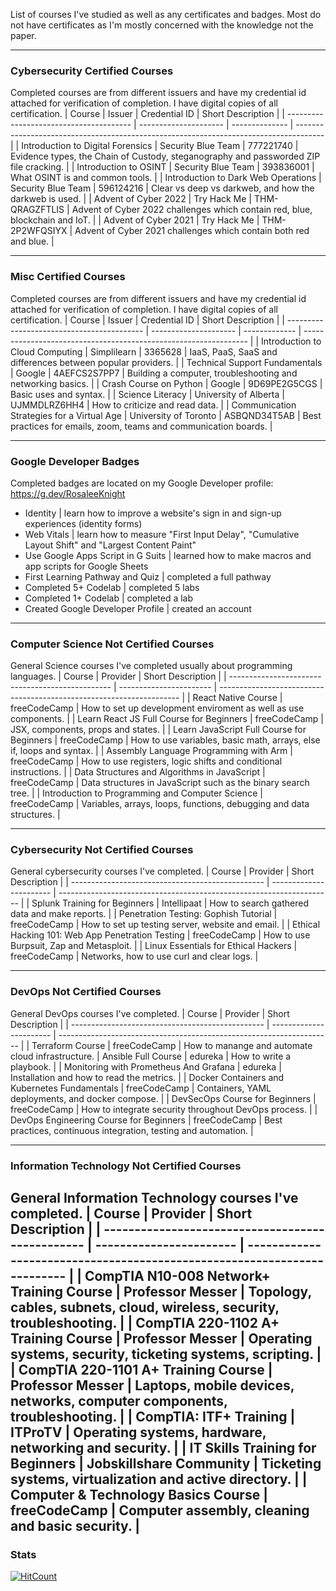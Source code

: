List of courses I've studied as well as any certificates and badges. Most do not have certificates as I'm mostly concerned with the knowledge not the paper.  

----
### Cybersecurity Certified Courses
Completed courses are from different issuers and have my credential id attached for verification of completion. I have digital copies of all certification.
| Course                                  | Issuer                | Credential ID  | Short Description                                                                     |
| --------------------------------------- | --------------------- | -------------- | ------------------------------------------------------------------------------------- |
| Introduction to Digital Forensics       | Security Blue Team    | 777221740      | Evidence types, the Chain of Custody, steganography and passworded ZIP file cracking. |
| Introduction to OSINT                   | Security Blue Team    | 393836001      | What OSINT is and common tools.                                                       |
| Introduction to Dark Web Operations     | Security Blue Team    | 596124216      | Clear vs deep vs darkweb, and how the darkweb is used.                                |
| Advent of Cyber 2022                    | Try Hack Me           | THM-QRAGZFTLIS | Advent of Cyber 2022 challenges which contain red, blue, blockchain and IoT.          |
| Advent of Cyber 2021                    | Try Hack Me           | THM-2P2WFQSIYX | Advent of Cyber 2021 challenges which contain both red and blue.                      |

----
### Misc Certified Courses
Completed courses are from different issuers and have my credential id attached for verification of completion. I have digital copies of all certification.
| Course                                     | Issuer                | Credential ID | Short Description                                                |
| ------------------------------------------ | --------------------- | ------------- | ---------------------------------------------------------------- |
| Introduction to Cloud Computing            | Simplilearn           | 3365628       | IaaS, PaaS, SaaS and differences between popular providers.      |
| Technical Support Fundamentals             | Google                | 4AEFCS2S7PP7  | Building a computer, troubleshooting and networking basics.      |
| Crash Course on Python                     | Google                | 9D69PE2G5CGS  | Basic uses and syntax.                                           |
| Science Literacy                           | University of Alberta | UJMMDLRZ6HH4  | How to criticize and read data.                                  |
| Communication Strategies for a Virtual Age | University of Toronto | ASBQND34T5AB  | Best practices for emails, zoom, teams and communication boards. |

----
### Google Developer Badges
Completed badges are located on my Google Developer profile: https://g.dev/RosaleeKnight
- Identity | learn how to improve a website's sign in and sign-up experiences (identity forms)
- Web Vitals | learn how to measure "First Input Delay", "Cumulative Layout Shift" and "Largest Content Paint"
- Use Google Apps Script in G Suits | learned how to make macros and app scripts for Google Sheets
- First Learning Pathway and Quiz | completed a full pathway
- Completed 5+ Codelab | completed 5 labs
- Completed 1+ Codelab | completed a lab
- Created Google Developer Profile | created an account

----
### Computer Science Not Certified Courses
General Science courses I've completed usually about programming languages.
| Course                                           | Provider                | Short Description                                                    |
| ------------------------------------------------ | ----------------------- | -------------------------------------------------------------------- |
| React Native Course                              | freeCodeCamp            | How to set up development enviroment as well as use components.      | 
| Learn React JS Full Course for Beginners         | freeCodeCamp            | JSX, components, props and states.                                   |
| Learn JavaScript Full Course for Beginners       | freeCodeCamp            | How to use variables, basic math, arrays, else if, loops and syntax. |
| Assembly Language Programming with Arm           | freeCodeCamp            | How to use registers, logic shifts and conditional instructions.     |
| Data Structures and Algorithms in JavaScript     | freeCodeCamp            | Data structures in JavaScript such as the binary search tree.        |
| Introduction to Programming and Computer Science | freeCodeCamp            | Variables, arrays, loops, functions, debugging and data structures.  |

----
### Cybersecurity Not Certified Courses
General cybersecurity courses I've completed.
| Course                                           | Provider                | Short Description                                                    |
| ------------------------------------------------ | ----------------------- | -------------------------------------------------------------------- |
| Splunk Training for Beginners                    | Intellipaat             | How to search gathered data and make reports.                        |
| Penetration Testing: Gophish Tutorial            | freeCodeCamp            | How to set up testing server, website and email.                     |
| Ethical Hacking 101: Web App Penetration Testing | freeCodeCamp            | How to use Burpsuit, Zap and Metasploit.                             |
| Linux Essentials for Ethical Hackers             | freeCodeCamp            | Networks, how to use curl and clear logs.                            |


----
### DevOps Not Certified Courses
General DevOps courses I've completed.
| Course                                           | Provider                | Short Description                                                    |
| ------------------------------------------------ | ----------------------- | -------------------------------------------------------------------- |
| Terraform Course                                 | freeCodeCamp            | How to manange and automate cloud infrastructure.
| Ansible Full Course                              | edureka                 | How to write a playbook.                                             |
| Monitoring with Prometheus And Grafana           | edureka                 | Installation and how to read the metrics.                            |
| Docker Containers and Kubernetes Fundamentals    | freeCodeCamp            | Containers, YAML deployments, and docker compose.                    |
| DevSecOps Course for Beginners                   | freeCodeCamp            | How to integrate security throughout DevOps process.                 |
| DevOps Engineering Course for Beginners          | freeCodeCamp            | Best practices, continuous integration, testing and automation.      |

----
### Information Technology Not Certified Courses
General Information Technology courses I've completed.
| Course                                           | Provider                | Short Description                                                        |
| ------------------------------------------------ | ----------------------- | ------------------------------------------------------------------------ |
| CompTIA N10-008 Network+ Training Course         | Professor Messer        | Topology, cables, subnets, cloud, wireless, security, troubleshooting.   |
| CompTIA 220-1102 A+ Training Course              | Professor Messer        | Operating systems, security, ticketing systems, scripting.               |
| CompTIA 220-1101 A+ Training Course              | Professor Messer        | Laptops, mobile devices, networks, computer components, troubleshooting. |
| CompTIA: ITF+ Training                           | ITProTV                 | Operating systems, hardware, networking and security.                    |
| IT Skills Training for Beginners                 | Jobskillshare Community | Ticketing systems, virtualization and active directory.                  |
| Computer & Technology Basics Course              | freeCodeCamp            | Computer assembly, cleaning and basic security.                          | 
----
### Stats
[![HitCount](https://hits.dwyl.com/RosaleeKnight/badges-and-certifications.svg?style=flat)](http://hits.dwyl.com/RosaleeKnight/badges-and-certifications)
